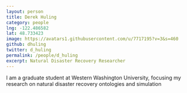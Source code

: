 ```yaml
---
layout: person
title: Derek Huling
category: people
lng: -122.486582 
lat: 48.733423
image: https://avatars1.githubusercontent.com/u/7717195?v=3&s=460
github: dhuling
twitter: d_huling
permalink: /people/d_huling
excerpt: Natural Disaster Recovery Researcher
---
```


I am a graduate student at Western Washington University, focusing my research on natural disaster recovery ontologies and simulation
